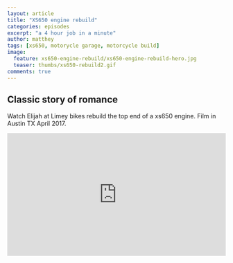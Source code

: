 ```yaml
---
layout: article
title: "XS650 engine rebuild"
categories: episodes
excerpt: "a 4 hour job in a minute"
author: matthey
tags: [xs650, motorycle garage, motorcycle build]
image:
  feature: xs650-engine-rebuild/xs650-engine-rebuild-hero.jpg
  teaser: thumbs/xs650-rebuild2.gif
comments: true
---
```


## Classic story of romance

<p>
  Watch Elijah at Limey bikes rebuild the top end of a xs650 engine.  Film in Austin TX April 2017.
</p>

<p>
<div style="position:relative;height:0;padding-bottom:56.25%"><iframe src="https://www.youtube.com/embed/QeMsf_wDL8I?ecver=2" width="640" height="360" frameborder="0" style="position:absolute;width:100%;height:100%;left:0" allowfullscreen></iframe></div>
</p>
